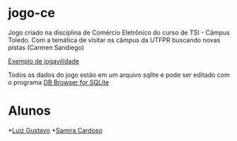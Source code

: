 # jogo-ce
Jogo criado na disciplina de Comércio Eletrônico do curso de TSI - Câmpus Toledo. Com a temática de visitar os câmpus da UTFPR buscando novas pistas (Carmen Sandiego) 

[Exemplo de jogavilidade](https://earth.google.com/web/@17.90693717,-12.41937117,-34606.6327455a,57359668.97d,35y,0.00004064h,18.19296234t,0r/data=CjwSOhIgYmU3N2ZmYzU0MTc1MTFlOGFlOGZkMzdkYTU5MmE0MmEiFnNwbC14LXgteC1zcGxhc2hzY3JlZW4)

Todos os dados do jogo estão em um arquivo sqlite e pode ser editado com o programa [DB Browser for SQLite](https://sqlitebrowser.org/)

# Alunos

*[Luiz Gustavo](https://github.com/LuizGustavoWT)
*[Samira Cardoso](https://github.com/SamiraCardoso)
